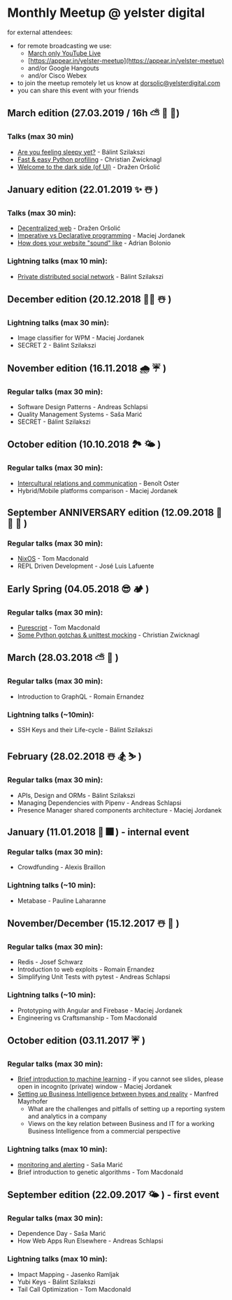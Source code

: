 # Monthly Meetup @ yelster digital

for external attendees:

-   for remote broadcasting we use:
    -   [March only YouTube Live](https://youtu.be/10e-BvWVTdQ)
    -   [https://appear.in/yelster-meetup](https://appear.in/yelster-meetup)
    -   and/or Google Hangouts
    -   and/or Cisco Webex
-   to join the meetup remotely let us know at dorsolic@yelsterdigital.com
-   you can share this event with your friends

## March edition (27.03.2019 / 16h ⛅ 🌿 🌷)

### Talks (max 30 min)

-   [Are you feeling sleepy yet?](https://slides.com/szbalint/are-you-feeling-sleepy-yet/) - Bálint Szilakszi
-   [Fast & easy Python profiling](https://github.com/yelsterdigital/monthly-meetup/blob/master/pdfs/2019_March/Fast-and-easy-Python-Profiling.pdf) - Christian Zwicknagl
-   [Welcome to the dark side (of UI)](https://slides.com/glava11/darkside/) - Dražen Oršolić

## January edition (22.01.2019 ✨ ☃️ )

### Talks (max 30 min):

-   [Decentralized web](https://slides.com/glava11/decentralizedweb/live#/) - Dražen Oršolić
-   [Imperative vs Declarative programming](https://slides.com/maciejjordanek/imperative-vs-declarative-programming/fullscreen) - Maciej Jordanek
-   [How does your website "sound" like](https://speakerdeck.com/bolonio/how-does-your-website-sound-like) - Adrian Bolonio

### Lightning talks (max 10 min):

-   [Private distributed social network](https://fediverse.network/) - Bálint Szilakszi

## December edition (20.12.2018 🎅🏾 ☃️ )

### Lightning talks (max 30 min):

-   Image classifier for WPM - Maciej Jordanek
-   SECRET 2 - Bálint Szilakszi

## November edition (16.11.2018 🌧 ☔️ )

### Regular talks (max 30 min):

-   Software Design Patterns - Andreas Schlapsi
-   Quality Management Systems - Saša Marić
-   SECRET - Bálint Szilakszi

## October edition (10.10.2018 🏞 🌤 )

### Regular talks (max 30 min):

-   [Intercultural relations and communication](https://docs.google.com/presentation/d/10LWMO1NdYwpAAK3NY7xFwi-LIWvs5jXmJfOiYyqr96U/edit?usp=sharing) - Benoît Oster
-   Hybrid/Mobile platforms comparison - Maciej Jordanek

## September ANNIVERSARY edition (12.09.2018 🚀 🎊 🎂 )

### Regular talks (max 30 min):

-   [NixOS](https://docs.google.com/presentation/d/1oaLeZ83ug8pHORV6jeC7dgKqPRspBt4PKhBvJMxRO8w/edit#slide=id.p1) - Tom Macdonald
-   REPL Driven Development - José Luis Lafuente

## Early Spring (04.05.2018 😎 🏕 )

### Regular talks (max 30 min):

-   [Purescript](https://docs.google.com/presentation/d/1iCpu96uQpSfkOJs83J7Rx1kk9unw9BkIBi8TBJxubyw/edit?usp=sharing) - Tom Macdonald
-   [Some Python gotchas & unittest mocking](https://drive.google.com/open?id=1hmKLwDSHUd0qxeU9EF8mn79ZFPpFo1e9_1C7Pg5B6yI) - Christian Zwicknagl

## March (28.03.2018 ⛅️ 🥚 )

### Regular talks (max 30 min):

-   Introduction to GraphQL - Romain Ernandez

### Lightning talks (~10min):

-   SSH Keys and their Life-cycle - Bálint Szilakszi

## February (28.02.2018 ☃️ 🏂 ⛷ )

### Regular talks (max 30 min):

-   APIs, Design and ORMs - Bálint Szilakszi
-   Managing Dependencies with Pipenv - Andreas Schlapsi
-   Presence Manager shared components architecture - Maciej Jordanek

## January (11.01.2018 🎇 🎆 ) - internal event

### Regular talks (max 30 min):

-   Crowdfunding - Alexis Braillon

### Lightning talks (~10 min):

-   Metabase - Pauline Laharanne

## November/December (15.12.2017 ☃️ 🎄 )

### Regular talks (max 30 min):

-   Redis - Josef Schwarz
-   Introduction to web exploits - Romain Ernandez
-   Simplifying Unit Tests with pytest - Andreas Schlapsi

### Lightning talks (~10 min):

-   Prototyping with Angular and Firebase - Maciej Jordanek
-   Engineering vs Craftsmanship - Tom Macdonald

## October edition (03.11.2017 ☔️ )

### Regular talks (max 30 min):

-   [Brief introduction to machine learning](http://slides.com/maciejjordanek/brief-introduction-to-ml) - if you cannot see slides, please open in incognito (private) window - Maciej Jordanek
-   [Setting up Business Intelligence between hypes and reality](https://docs.google.com/presentation/d/1T_sB55Q1FAuTB3EK1dJi7yyCb8aMQACwoRLcwNwwRys/edit) - Manfred Mayrhofer
    -   What are the challenges and pitfalls of setting up a reporting system and analytics in a company
    -   Views on the key relation between Business and IT for a working Business Intelligence from a commercial perspective

### Lightning talks (max 10 min):

-   [monitoring and alerting](https://github.com/yelsterdigital/monthly-meetup/blob/master/pdfs/2017_October/monitoring-and-alerting.pdf) - Saša Marić
-   Brief introduction to genetic algorithms - Tom Macdonald

## September edition (22.09.2017 🌤 ) - first event

### Regular talks (max 30 min):

-   Dependence Day - Saša Marić
-   How Web Apps Run Elsewhere - Andreas Schlapsi

### Lightning talks (max 10 min):

-   Impact Mapping - Jasenko Ramljak
-   Yubi Keys - Bálint Szilakszi
-   Tail Call Optimization - Tom Macdonald
